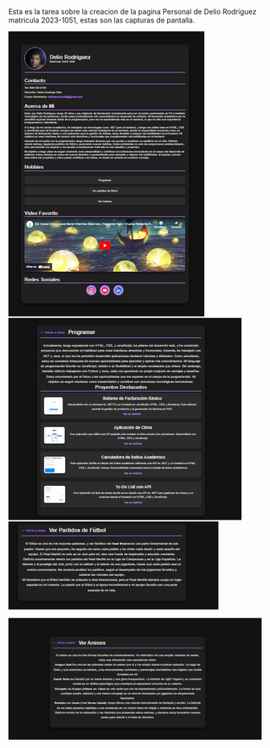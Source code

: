 Esta es la tarea sobre la creacion de la pagina Personal de Delio Rodriguez matricula 2023-1051, estas son las capturas de pantalla.

![Captura 1](/Image%20Tarea/Principal.png)
![Captura 2](/Image%20Tarea/Programar.png)
![Captura 3](/Image%20Tarea/Futbol.png)

![Captura 4](/Image%20Tarea/Anime.png)
